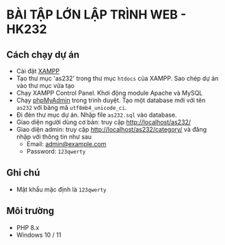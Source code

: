# BÀI TẬP LỚN LẬP TRÌNH WEB - HK232

## Cách chạy dự án

- Cài đặt [XAMPP](https://www.apachefriends.org/download.html)
- Tạo thư mục 'as232' trong thư mục `htdocs` của XAMPP. Sao chép dự án vào thư mục vừa tạo
- Chạy XAMPP Control Panel. Khơi động module Apache và MySQL
- Chạy [phpMyAdmin](http://localhost/phpmyadmin) trong trình duyệt. Tạo một database mới với tên `as232` với bảng mã `utf8mb4_unicode_ci`.
- Đi đén thư mục dự án. Nhập file `as232.sql` vào database.
- Giao diện người dùng cơ bản: truy cập [http://localhost/as232/](http://localhost/as232/)
- Giao diện admin: truy cập [http://localhost/as232/category/](http://localhost/as232/category/index) và đăng nhập với thông tin như sau
  - Email: <admin@example.com>
  - Password: `123qwerty`

## Ghi chú

- Mật khẩu mặc định là `123qwerty`

## Môi trường

- PHP 8.x
- Windows 10 / 11

